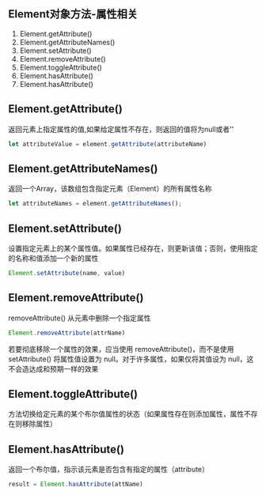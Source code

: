 
## Element对象方法-属性相关
1. Element.getAttribute()
2. Element.getAttributeNames()
3. Element.setAttribute()
4. Element.removeAttribute()
5. Element.toggleAttribute() 
6. Element.hasAttribute()
7. Element.hasAttribute()

## Element.getAttribute()
返回元素上指定属性的值,如果给定属性不存在，则返回的值将为null或者''
```js
let attributeValue = element.getAttribute(attributeName)
```

## Element.getAttributeNames()
返回一个Array，该数组包含指定元素（Element）的所有属性名称
```js
let attributeNames = element.getAttributeNames();
```


## Element.setAttribute()
设置指定元素上的某个属性值。如果属性已经存在，则更新该值；否则，使用指定的名称和值添加一个新的属性
```js
Element.setAttribute(name, value)
```

## Element.removeAttribute()
removeAttribute() 从元素中删除一个指定属性
```js
Element.removeAttribute(attrName)
```

若要彻底移除一个属性的效果，应当使用  removeAttribute()，而不是使用 setAttribute() 将属性值设置为  null。对于许多属性，如果仅将其值设为 null，这不会造达成和预期一样的效果

## Element.toggleAttribute() 
方法切换给定元素的某个布尔值属性的状态（如果属性存在则添加属性，属性不存在则移除属性）

## Element.hasAttribute()
返回一个布尔值，指示该元素是否包含有指定的属性（attribute）
```js
result = Element.hasAttribute(attName)
```